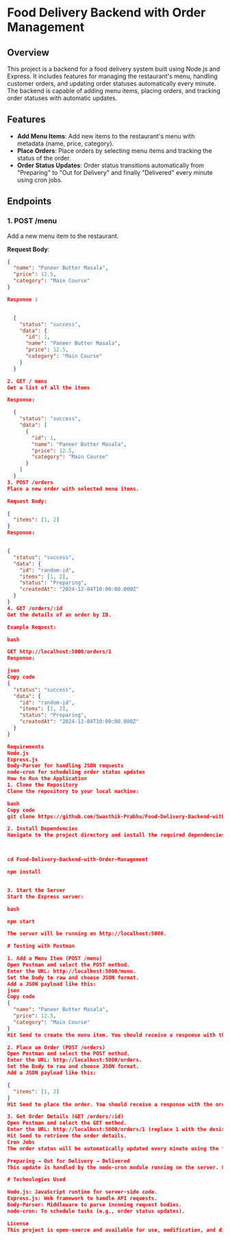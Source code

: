 # Food Delivery Backend with Order Management

## Overview
This project is a backend for a food delivery system built using Node.js and Express. It includes features for managing the restaurant's menu, handling customer orders, and updating order statuses automatically every minute. The backend is capable of adding menu items, placing orders, and tracking order statuses with automatic updates.

## Features
- **Add Menu Items**: Add new items to the restaurant's menu with metadata (name, price, category).
- **Place Orders**: Place orders by selecting menu items and tracking the status of the order.
- **Order Status Updates**: Order status transitions automatically from "Preparing" to "Out for Delivery" and finally "Delivered" every minute using cron jobs.
  
## Endpoints

### 1. **POST /menu**
Add a new menu item to the restaurant.

**Request Body**:
```json
{
  "name": "Paneer Butter Masala",
  "price": 12.5,
  "category": "Main Course"
}

Response :


  {
    "status": "success",
    "data": {
      "id": 1,
      "name": "Paneer Butter Masala",
      "price": 12.5,
      "category": "Main Course"
    }
  }

2. GET / menu
Get a list of all the items

Response:

  {
    "status": "success",
    "data": [
      {
        "id": 1,
        "name": "Paneer Butter Masala",
        "price": 12.5,
        "category": "Main Course"
      }
    ]
  }
3. POST /orders
Place a new order with selected menu items.

Request Body:

{
  "items": [1, 2]
}
Response:


{
  "status": "success",
  "data": {
    "id": "random-id",
    "items": [1, 2],
    "status": "Preparing",
    "createdAt": "2024-12-04T10:00:00.000Z"
  }
}
4. GET /orders/:id
Get the details of an order by ID.

Example Request:

bash

GET http://localhost:5000/orders/1
Response:

json
Copy code
{
  "status": "success",
  "data": {
    "id": "random-id",
    "items": [1, 2],
    "status": "Preparing",
    "createdAt": "2024-12-04T10:00:00.000Z"
  }
}

Requirements
Node.js
Express.js
Body-Parser for handling JSON requests
node-cron for scheduling order status updates
How to Run the Application
1. Clone the Repository
Clone the repository to your local machine:

bash
Copy code
git clone https://github.com/Swasthik-Prabhu/Food-Delivery-Backend-with-Order-Management.git

2. Install Dependencies
Navigate to the project directory and install the required dependencies:



cd Food-Delivery-Backend-with-Order-Management

npm install


3. Start the Server
Start the Express server:

bash

npm start

The server will be running on http://localhost:5000.

# Testing with Postman

1. Add a Menu Item (POST /menu)
Open Postman and select the POST method.
Enter the URL: http://localhost:5000/menu.
Set the Body to raw and choose JSON format.
Add a JSON payload like this:
json
Copy code
{
  "name": "Paneer Butter Masala",
  "price": 12.5,
  "category": "Main Course"
}
Hit Send to create the menu item. You should receive a response with the item details.

2. Place an Order (POST /orders)
Open Postman and select the POST method.
Enter the URL: http://localhost:5000/orders.
Set the Body to raw and choose JSON format.
Add a JSON payload like this:

{
  "items": [1, 2]
}
Hit Send to place the order. You should receive a response with the order details.

3. Get Order Details (GET /orders/:id)
Open Postman and select the GET method.
Enter the URL: http://localhost:5000/orders/1 (replace 1 with the desired order ID).
Hit Send to retrieve the order details.
Cron Jobs
The order status will be automatically updated every minute using the following cron schedule:

Preparing → Out for Delivery → Delivered
This update is handled by the node-cron module running on the server. Each order status will transition every minute based on its current status.

# Technologies Used

Node.js: JavaScript runtime for server-side code.
Express.js: Web framework to handle API requests.
Body-Parser: Middleware to parse incoming request bodies.
node-cron: To schedule tasks (e.g., order status updates).

License
This project is open-source and available for use, modification, and distribution by anyone. It is not explicitly licensed, but feel free to use it under the terms of the MIT License or any other open-source license of your choice.


